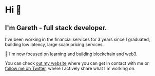 # Hi 👋

<!--
**gareth-xyz/gareth-xyz** is a ✨ _special_ ✨ repository because its `README.md` (this file) appears on your GitHub profile.

Here are some ideas to get you started:

- 🔭 I’m currently working on ...
- 🌱 I’m currently learning ...
- 👯 I’m looking to collaborate on ...
- 🤔 I’m looking for help with ...
- 💬 Ask me about ...
- 📫 How to reach me: ...
- 😄 Pronouns: ...
- ⚡ Fun fact: ...
-->


## I'm Gareth - full stack developer.

I've been working in the financial services for 3 years since I graduated, building low latency, large scale pricing services.

🌱 I'm now focused on learning and building blockchain and web3. 

You can check [out my website](https://garethv.xyz/) where you can get in contact with me or [follow me on Twitter](https://twitter.com/gareth_xyz/), where I actively share what I'm working on.
